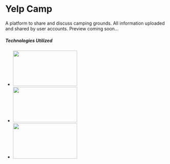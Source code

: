 <h1>Yelp Camp</h1>
<p>A platform to share and discuss camping grounds. All information uploaded and shared by user accounts. Preview coming soon...</p>
<h5>Technologies Utilized</h5>
<ul>
	<li><img src="https://i1.wp.com/www.helloworldforbeginners.com/wp-content/uploads/2017/01/node-express.png?fit=365%2C201" style="width:200px;height:110px;"></li>
	<li><img src="https://coligo.io/templating-node-and-express-apps-with-ejs/cover.jpg" style="width:200px;height:110px;"></li>
	<li><img src="https://1071905752.rsc.cdn77.org/wp-content/uploads/2015/11/bootstrap-logo.jpg?x48470" style="width:200px;height:110px;"></li>
</ul>